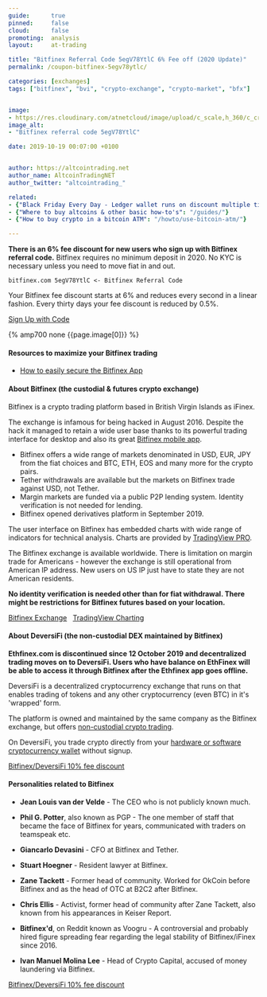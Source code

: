 ```yaml
---
guide:      true
pinned:     false
cloud:      false
promoting:  analysis
layout:     at-trading

title: "Bitfinex Referral Code 5egV78YtlC 6% Fee off (2020 Update)"
permalink: /coupon-bitfinex-5egv78ytlc/

categories: [exchanges]
tags: ["bitfinex", "bvi", "crypto-exchange", "crypto-market", "bfx"]


image:
- https://res.cloudinary.com/atnetcloud/image/upload/c_scale,h_360/c_crop,g_center,h_360,w_700/v1582621901/atnet/var_exchanges/bitfinex-coupon-5egV78YtlC_p2n6ed.jpg
image_alt:
- "Bitfinex referral code 5egV78YtlC"

date: 2019-10-19 00:07:00 +0100


author: https://altcointrading.net
author_name: AltcoinTradingNET
author_twitter: "altcointrading_"

related:
- {"Black Friday Every Day - Ledger wallet runs on discount multiple times a year!": "/blackfriday/"}
- {"Where to buy altcoins & other basic how-to's": "/guides/"}
- {"How to buy crypto in a bitcoin ATM": "/howto/use-bitcoin-atm/"}

---
```



**There is an 6% fee discount for new users who sign up with Bitfinex referral code.** Bitfinex requires no minimum deposit in 2020. No KYC is necessary unless you need to move fiat in and out.

`bitfinex.com 5egV78YtlC <- Bitfinex Referral Code`

Your Bitfinex fee discount starts at 6% and reduces every second in a linear fashion. Every thirty days your fee discount is reduced by 0.5%.

<a rel="nofollow" href="http://bit.ly/the-cat-mouse-game" class="button">Sign Up with Code</a>


{% amp700 none {{page.image[0]}} %}


#### Resources to maximize your Bitfinex trading

<ul class="popular">
  <li class="popular-item">
    <a href="/bitfinex-app/">How to easily secure the Bitfinex App</a>
  </li>
</ul>


#### About Bitfinex (the custodial & futures crypto exchange)

Bitfinex is a crypto trading platform based in British Virgin Islands as iFinex.

The exchange is infamous for being hacked in August 2016. Despite the hack it managed to retain a wide user base thanks to its powerful trading interface for desktop and also its great [Bitfinex mobile app](/bitfinex-app/).

* Bitfinex offers a wide range of markets denominated in USD, EUR, JPY from the fiat choices and BTC, ETH, EOS and many more for the crypto pairs.
* Tether withdrawals are available but the markets on Bitfinex trade against USD, not Tether.
* Margin markets are funded via a public P2P lending system. Identity verification is not needed for lending.
* Bitfinex opened derivatives platform in September 2019.


The user interface on Bitfinex has embedded charts with wide range of indicators for technical analysis. Charts are provided by [TradingView PRO](https://bit.ly/3dGlz3O).

The Bitfinex exchange is available worldwide. There is limitation on margin trade for Americans - however the exchange is still operational from American IP address. New users on US IP just have to state they are not American residents.

**No identity verification is needed other than for fiat withdrawal. There might be restrictions for Bitfinex futures based on your location.**

<a rel="nofollow" href="http://bit.ly/the-cat-mouse-game" class="button">Bitfinex Exchange</a> &nbsp; <a rel="nofollow" href="https://bit.ly/3dGlz3O" class="button">TradingView Charting</a>

#### About DeversiFi (the non-custodial DEX maintained by Bitfinex)

**Ethfinex.com is discontinued since 12 October 2019 and decentralized trading moves on to DeversiFi. Users who have balance on EthFinex will be able to access it through Bitfinex after the Ethfinex app goes offline.**

DeversiFi is a decentralized cryptocurrency exchange that runs on that enables trading of tokens and any other cryptocurrency (even BTC) in it's 'wrapped' form.

The platform is owned and maintained by the same company as the Bitfinex exchange, but offers [non-custodial crypto trading](/dex-trading/).

On DeversiFi, you trade crypto directly from your [hardware or software cryptocurrency wallet](/altcoin-wallets/) without signup.

<a rel="nofollow" href="http://bit.ly/the-cat-mouse-game" class="button">Bitfinex/DeversiFi 10% fee discount</a>

#### Personalities related to Bitfinex

* **Jean Louis van der Velde** - The CEO who is not publicly known much.
* **Phil G. Potter**, also known as PGP - The one member of staff that became the face of Bitfinex for years, communicated with traders on teamspeak etc.
* **Giancarlo Devasini** - CFO at Bitfinex and Tether.
* **Stuart Hoegner** - Resident lawyer at Bitfinex.

* **Zane Tackett** - Former head of community. Worked for OkCoin before Bitfinex and as the head of OTC at B2C2 after Bitfinex.
* **Chris Ellis** - Activist, former head of community after Zane Tackett, also known from his appearances in Keiser Report.

* **Bitfinex'd**, on Reddit known as Voogru - A controversial and probably hired figure spreading fear regarding the legal stability of Bitfinex/iFinex since 2016.
* **Ivan Manuel Molina Lee** - Head of Crypto Capital, accused of money laundering via Bitfinex.

<a rel="nofollow" href="http://bit.ly/the-cat-mouse-game" class="button">Bitfinex/DeversiFi 10% fee discount</a>
